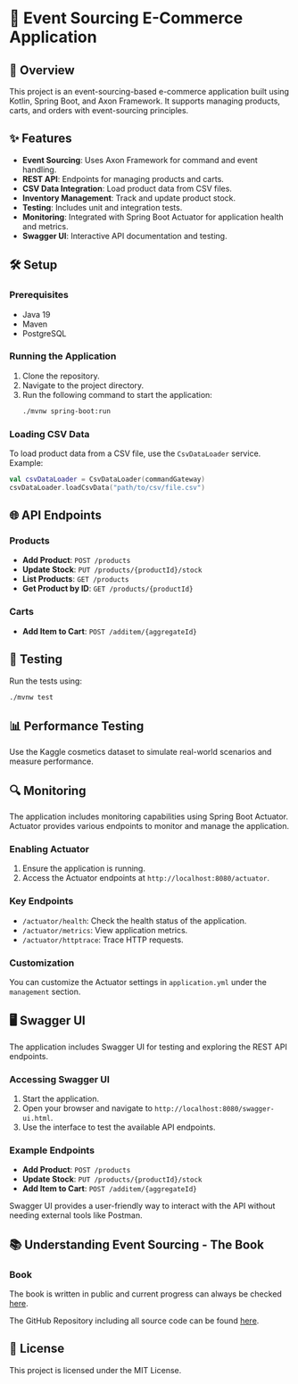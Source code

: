 # 🚀 Event Sourcing E-Commerce Application

## 📖 Overview
This project is an event-sourcing-based e-commerce application built using Kotlin, Spring Boot, and Axon Framework. It supports managing products, carts, and orders with event-sourcing principles.

## ✨ Features
- **Event Sourcing**: Uses Axon Framework for command and event handling.
- **REST API**: Endpoints for managing products and carts.
- **CSV Data Integration**: Load product data from CSV files.
- **Inventory Management**: Track and update product stock.
- **Testing**: Includes unit and integration tests.
- **Monitoring**: Integrated with Spring Boot Actuator for application health and metrics.
- **Swagger UI**: Interactive API documentation and testing.

## 🛠️ Setup

### Prerequisites
- Java 19
- Maven
- PostgreSQL

### Running the Application
1. Clone the repository.
2. Navigate to the project directory.
3. Run the following command to start the application:
   ```bash
   ./mvnw spring-boot:run
   ```

### Loading CSV Data
To load product data from a CSV file, use the `CsvDataLoader` service. Example:
```kotlin
val csvDataLoader = CsvDataLoader(commandGateway)
csvDataLoader.loadCsvData("path/to/csv/file.csv")
```

## 🌐 API Endpoints

### Products
- **Add Product**: `POST /products`
- **Update Stock**: `PUT /products/{productId}/stock`
- **List Products**: `GET /products`
- **Get Product by ID**: `GET /products/{productId}`

### Carts
- **Add Item to Cart**: `POST /additem/{aggregateId}`

## 🧪 Testing
Run the tests using:
```bash
./mvnw test
```

## 📊 Performance Testing
Use the Kaggle cosmetics dataset to simulate real-world scenarios and measure performance.

## 🔍 Monitoring

The application includes monitoring capabilities using Spring Boot Actuator. Actuator provides various endpoints to monitor and manage the application.

### Enabling Actuator
1. Ensure the application is running.
2. Access the Actuator endpoints at `http://localhost:8080/actuator`.

### Key Endpoints
- `/actuator/health`: Check the health status of the application.
- `/actuator/metrics`: View application metrics.
- `/actuator/httptrace`: Trace HTTP requests.

### Customization
You can customize the Actuator settings in `application.yml` under the `management` section.

## 🖥️ Swagger UI

The application includes Swagger UI for testing and exploring the REST API endpoints.

### Accessing Swagger UI
1. Start the application.
2. Open your browser and navigate to `http://localhost:8080/swagger-ui.html`.
3. Use the interface to test the available API endpoints.

### Example Endpoints
- **Add Product**: `POST /products`
- **Update Stock**: `PUT /products/{productId}/stock`
- **Add Item to Cart**: `POST /additem/{aggregateId}`

Swagger UI provides a user-friendly way to interact with the API without needing external tools like Postman.

## 📚 Understanding Event Sourcing - The Book

### Book
The book is written in public and current progress can always be checked [here](https://eventmodelers.de/das-eventsourcing-buch).

The GitHub Repository including all source code can be found [here](https://github.com/dilgerma/eventsourcing-book).

## 📝 License
This project is licensed under the MIT License.
